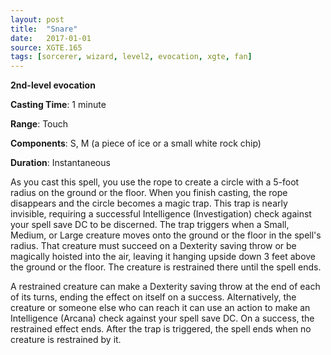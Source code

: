 ```yaml
---
layout: post
title:  "Snare"
date:   2017-01-01
source: XGTE.165
tags: [sorcerer, wizard, level2, evocation, xgte, fan]
---
```


**2nd-level evocation**

**Casting Time**: 1 minute

**Range**: Touch

**Components**: S, M (a piece of ice or a small white rock chip)

**Duration**: Instantaneous

As you cast this spell, you use the rope to create a circle with a 5-foot radius on the ground or the floor. When you finish casting, the rope disappears and the circle becomes a magic trap. This trap is nearly invisible, requiring a successful Intelligence (Investigation) check against your spell save DC to be discerned. The trap triggers when a Small, Medium, or Large creature moves onto the ground or the floor in the spell's radius. That creature must succeed on a Dexterity saving throw or be magically hoisted into the air, leaving it hanging upside down 3 feet above the ground or the floor. The creature is restrained there until the spell ends.

A restrained creature can make a Dexterity saving throw at the end of each of its turns, ending the effect on itself on a success. Alternatively, the creature or someone else who can reach it can use an action to make an Intelligence (Arcana) check against your spell save DC. On a success, the restrained effect ends. After the trap is triggered, the spell ends when no creature is restrained by it.

